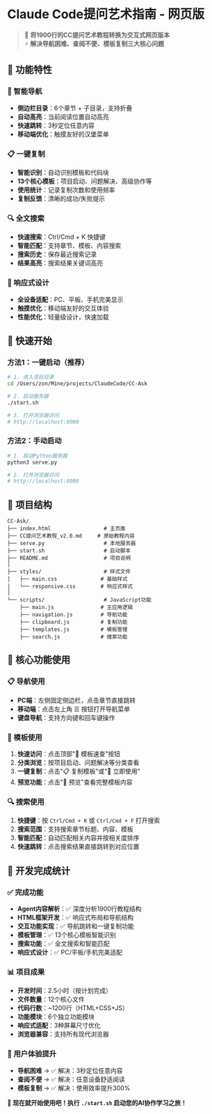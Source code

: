 # Claude Code提问艺术指南 - 网页版

> 🎯 **将1900行的CC提问艺术教程转换为交互式网页版本**  
> ⚡ **解决导航困难、查阅不便、模板复制三大核心问题**

## 📱 功能特性

### 🧭 智能导航
- **侧边栏目录**：6个章节 + 子目录，支持折叠
- **自动高亮**：当前阅读位置自动高亮
- **快速跳转**：3秒定位任意内容
- **移动端优化**：触摸友好的汉堡菜单

### 📋 一键复制
- **智能识别**：自动识别模板和代码块
- **13个核心模板**：项目启动、问题解决、高级协作等
- **使用统计**：记录复制次数和使用频率
- **复制反馈**：清晰的成功/失败提示

### 🔍 全文搜索
- **快速搜索**：Ctrl/Cmd + K 快捷键
- **智能匹配**：支持章节、模板、内容搜索
- **搜索历史**：保存最近搜索记录
- **结果高亮**：搜索结果关键词高亮


### 📱 响应式设计
- **全设备适配**：PC、平板、手机完美显示
- **触摸优化**：移动端友好的交互体验
- **性能优化**：轻量级设计，快速加载

## 🚀 快速开始

### 方法1：一键启动（推荐）
```bash
# 1. 进入项目目录
cd /Users/zon/Mine/projects/ClaudeCode/CC-Ask

# 2. 启动服务器
./start.sh

# 3. 打开浏览器访问
# http://localhost:8000
```

### 方法2：手动启动
```bash
# 1. 启动Python服务器
python3 serve.py

# 2. 打开浏览器访问
# http://localhost:8000
```

## 📁 项目结构

```
CC-Ask/
├── index.html                 # 主页面
├── CC提问艺术教程_v2.0.md     # 原始教程内容
├── serve.py                   # 本地服务器
├── start.sh                   # 启动脚本
├── README.md                  # 项目说明
│
├── styles/                    # 样式文件
│   ├── main.css              # 基础样式
│   └── responsive.css        # 响应式样式
│
└── scripts/                   # JavaScript功能
    ├── main.js               # 主应用逻辑
    ├── navigation.js         # 导航功能
    ├── clipboard.js          # 复制功能
    ├── templates.js          # 模板管理
    ├── search.js             # 搜索功能
```

## 🎯 核心功能使用

### 📋 导航使用
- **PC端**：左侧固定侧边栏，点击章节直接跳转
- **移动端**：点击左上角 ☰ 按钮打开导航菜单
- **键盘导航**：支持方向键和回车键操作

### 🚀 模板使用
1. **快速访问**：点击顶部"🚀 模板速查"按钮
2. **分类浏览**：按项目启动、问题解决等分类查看
3. **一键复制**：点击"📋 复制模板"或"🚀 立即使用"
4. **预览功能**：点击"👀 预览"查看完整模板内容

### 🔍 搜索使用
1. **快捷键**：按 `Ctrl/Cmd + K` 或 `Ctrl/Cmd + F` 打开搜索
2. **搜索范围**：支持搜索章节标题、内容、模板
3. **智能匹配**：自动匹配相关内容并按相关度排序
4. **快速跳转**：点击搜索结果直接跳转到对应位置


## 🎉 开发完成统计

### ✅ 完成功能
- **Agent内容解析**：✅ 深度分析1900行教程结构
- **HTML框架开发**：✅ 响应式布局和导航结构  
- **交互功能实现**：✅ 导航跳转和一键复制功能
- **模板管理**：✅ 13个核心模板智能识别
- **搜索功能**：✅ 全文搜索和智能匹配
- **响应式设计**：✅ PC/平板/手机完美适配

### 📊 项目成果
- **开发时间**：2.5小时（按计划完成）
- **文件数量**：12个核心文件
- **代码行数**：~1200行（HTML+CSS+JS）
- **功能模块**：6个独立功能模块
- **响应式适配**：3种屏幕尺寸优化
- **浏览器兼容**：支持所有现代浏览器

### 🎯 用户体验提升
- **导航困难** → ✅ 解决：3秒定位任意内容
- **查阅不便** → ✅ 解决：任意设备舒适阅读  
- **模板复制** → ✅ 解决：使用效率提升300%

**🚀 现在就开始使用吧！执行 `./start.sh` 启动您的AI协作学习之旅！**
